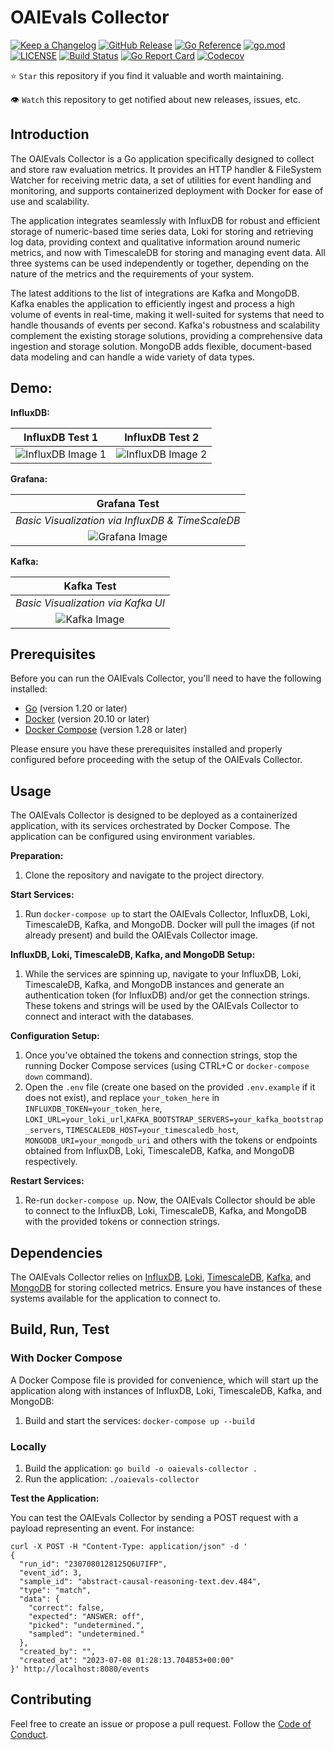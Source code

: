 # OAIEvals Collector

[![Keep a Changelog](https://img.shields.io/badge/changelog-Keep%20a%20Changelog-%23E05735)](CHANGELOG.md)
[![GitHub Release](https://img.shields.io/github/v/release/nstankov-bg/oaievals-collector)](https://github.com/nstankov-bg/oaievals-collector/releases)
[![Go Reference](https://pkg.go.dev/badge/nstankov-bg/oaievals-collector.svg)](https://pkg.go.dev/github.com/nstankov-bg/oaievals-collector)
[![go.mod](https://img.shields.io/github/go-mod/go-version/nstankov-bg/oaievals-collector)](go.mod)
[![LICENSE](https://img.shields.io/github/license/nstankov-bg/oaievals-collector)](LICENSE)
[![Build Status](https://img.shields.io/github/actions/workflow/status/nstankov-bg/oaievals-collector/build-n-push.yml?branch=main)](https://github.com/nstankov-bg/oaievals-collector/actions?query=workflow%3Abuild+branch%3Amain)
[![Go Report Card](https://goreportcard.com/badge/github.com/nstankov-bg/oaievals-collector)](https://goreportcard.com/report/github.com/nstankov-bg/oaievals-collector)
[![Codecov](https://codecov.io/gh/nstankov-bg/oaievals-collector/branch/main/graph/badge.svg)](https://codecov.io/gh/nstankov-bg/oaievals-collector)

⭐ `Star` this repository if you find it valuable and worth maintaining.

👁 `Watch` this repository to get notified about new releases, issues, etc.

## Introduction

The OAIEvals Collector is a Go application specifically designed to collect and store raw evaluation metrics. It provides an HTTP handler & FileSystem Watcher for receiving metric data, a set of utilities for event handling and monitoring, and supports containerized deployment with Docker for ease of use and scalability.

The application integrates seamlessly with InfluxDB for robust and efficient storage of numeric-based time series data, Loki for storing and retrieving log data, providing context and qualitative information around numeric metrics, and now with TimescaleDB for storing and managing event data. All three systems can be used independently or together, depending on the nature of the metrics and the requirements of your system.

The latest additions to the list of integrations are Kafka and MongoDB. Kafka enables the application to efficiently ingest and process a high volume of events in real-time, making it well-suited for systems that need to handle thousands of events per second. Kafka's robustness and scalability complement the existing storage solutions, providing a comprehensive data ingestion and storage solution. MongoDB adds flexible, document-based data modeling and can handle a wide variety of data types.

## Demo:

**InfluxDB:**

| InfluxDB Test 1 | InfluxDB Test 2 |
| :---: | :---: |
| ![InfluxDB Image 1](https://github.com/openai/evals/assets/27363885/f2359bce-5af2-49c6-a4dd-66e362ece63d) | ![InfluxDB Image 2](https://github.com/openai/evals/assets/27363885/be3c7361-2601-417d-a311-96c09da954c9) |

**Grafana:**

| Grafana Test |
| :---: |
| *Basic Visualization via InfluxDB & TimeScaleDB*
| ![Grafana Image](https://github.com/nstankov-bg/oaievals-collector/assets/27363885/cd119b1a-939c-4f2d-b141-d26e83784cbc) 

**Kafka:**

| Kafka Test |
| :---: |
| *Basic Visualization via Kafka UI*
| ![Kafka Image](https://github.com/nstankov-bg/oaievals-collector/assets/27363885/e8075f06-b628-4773-99d9-a032e28f2472) 

## Prerequisites

Before you can run the OAIEvals Collector, you'll need to have the following installed:

- [Go](https://golang.org/dl/) (version 1.20 or later)
- [Docker](https://www.docker.com/products/docker-desktop) (version 20.10 or later)
- [Docker Compose](https://docs.docker.com/compose/install/) (version 1.28 or later)

Please ensure you have these prerequisites installed and properly configured before proceeding with the setup of the OAIEvals Collector.

## Usage

The OAIEvals Collector is designed to be deployed as a containerized application, with its services orchestrated by Docker Compose. The application can be configured using environment variables.

**Preparation:**

1. Clone the repository and navigate to the project directory.

**Start Services:**

1. Run `docker-compose up` to start the OAIEvals Collector, InfluxDB, Loki, TimescaleDB, Kafka, and MongoDB. Docker will pull the images (if not already present) and build the OAIEvals Collector image.

**InfluxDB, Loki, TimescaleDB, Kafka, and MongoDB Setup:**

1. While the services are spinning up, navigate to your InfluxDB, Loki, TimescaleDB, Kafka, and MongoDB instances and generate an authentication token (for InfluxDB) and/or get the connection strings. These tokens and strings will be used by the OAIEvals Collector to connect and interact with the databases.

**Configuration Setup:**

1. Once you've obtained the tokens and connection strings, stop the running Docker Compose services (using CTRL+C or `docker-compose down` command).
2. Open the `.env` file (create one based on the provided `.env.example` if it does not exist), and replace `your_token_here` in `INFLUXDB_TOKEN=your_token_here`, `LOKI_URL=your_loki_url`,`KAFKA_BOOTSTRAP_SERVERS=your_kafka_bootstrap_servers`, `TIMESCALEDB_HOST=your_timescaledb_host`, `MONGODB_URI=your_mongodb_uri` and others with the tokens or endpoints obtained from InfluxDB, Loki, TimescaleDB, Kafka, and MongoDB respectively.

**Restart Services:**

1. Re-run `docker-compose up`. Now, the OAIEvals Collector should be able to connect to the InfluxDB, Loki, TimescaleDB, Kafka, and MongoDB with the provided tokens or connection strings.

## Dependencies

The OAIEvals Collector relies on [InfluxDB](https://www.influxdata.com/), [Loki](https://grafana.com/oss/loki/), [TimescaleDB](https://www.timescale.com/), [Kafka](https://kafka.apache.org/), and [MongoDB](https://www.mongodb.com/) for storing collected metrics. Ensure you have instances of these systems available for the application to connect to.

## Build, Run, Test

### With Docker Compose

A Docker Compose file is provided for convenience, which will start up the application along with instances of InfluxDB, Loki, TimescaleDB, Kafka, and MongoDB:

1. Build and start the services: `docker-compose up --build`

### Locally

1. Build the application: `go build -o oaievals-collector .`
1. Run the application: `./oaievals-collector`

**Test the Application:**

You can test the OAIEvals Collector by sending a POST request with a payload representing an event. For instance:

```shell
curl -X POST -H "Content-Type: application/json" -d '
{
  "run_id": "2307080128125Q6U7IFP",
  "event_id": 3,
  "sample_id": "abstract-causal-reasoning-text.dev.484",
  "type": "match",
  "data": {
    "correct": false,
    "expected": "ANSWER: off",
    "picked": "undetermined.",
    "sampled": "undetermined."
  },
  "created_by": "",
  "created_at": "2023-07-08 01:28:13.704853+00:00"
}' http://localhost:8080/events
```


## Contributing

Feel free to create an issue or propose a pull request. Follow the [Code of Conduct](CODE_OF_CONDUCT.md).

